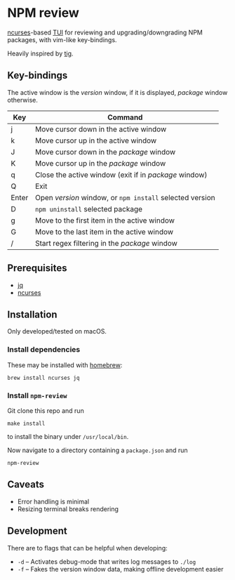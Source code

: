 # NPM review

[ncurses](https://en.wikipedia.org/wiki/Ncurses)-based [TUI](https://en.wikipedia.org/wiki/Text-based_user_interface) for reviewing and upgrading/downgrading NPM packages, with vim-like key-bindings.

Heavily inspired by [tig](https://github.com/jonas/tig).

## Key-bindings

The active window is the _version_ window, if it is displayed, _package_ window otherwise.

| Key   | Command |
| ----- | ------- |
|     j | Move cursor down in the active window |
|     k | Move cursor up in the active window |
|     J | Move cursor down in the _package_ window |
|     K | Move cursor up in the _package_ window |
|     q | Close the active window (exit if in _package_ window) |
|     Q | Exit |
| Enter | Open _version_ window, or `npm install` selected version |
|     D | `npm uninstall` selected package |
|     g | Move to the first item in the active window |
|     G | Move to the last item in the active window |
|     / | Start regex filtering in the _package_ window |

## Prerequisites

  - [jq](https://github.com/stedolan/jq)
  - [ncurses](https://en.wikipedia.org/wiki/Ncurses)

## Installation

Only developed/tested on macOS.

### Install dependencies
These may be installed with [homebrew](https://github.com/Homebrew/brew):
```
brew install ncurses jq
```

### Install `npm-review`

Git clone this repo and run

```
make install
```

to install the binary under `/usr/local/bin`.


Now navigate to a directory containing a `package.json` and run

```
npm-review
```

## Caveats

- Error handling is minimal
- Resizing terminal breaks rendering

## Development

There are to flags that can be helpful when developing:

  - `-d` – Activates debug-mode that writes log messages to `./log`
  - `-f` – Fakes the version window data, making offline development easier

